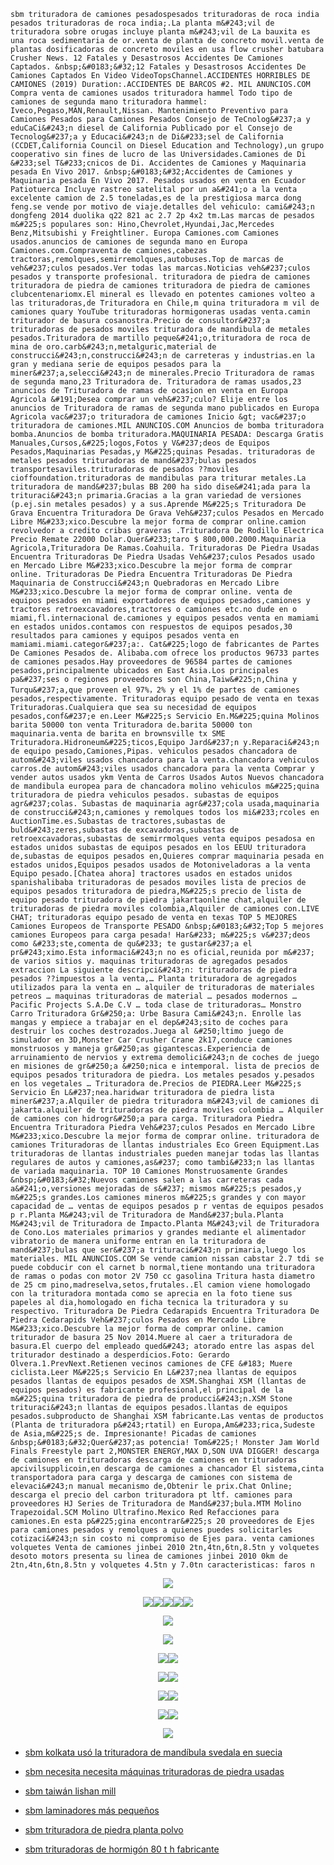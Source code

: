 
```
sbm trituradora de camiones pesadospesados trituradoras de roca india pesados trituradoras de roca india;.La planta m&#243;vil de trituradora sobre orugas incluye planta m&#243;vil de La bauxita es una roca sedimentaria de or.venta de planta de concreto movil.venta de plantas dosificadoras de concreto moviles en usa flow crusher batubara Crusher News. 12 Fatales y Desastrosos Accidentes De Camiones Captados. &nbsp;&#0183;&#32;12 Fatales y Desastrosos Accidentes De Camiones Captados En Video VideoTopsChannel.ACCIDENTES HORRIBLES DE CAMIONES (2019) Duration:.ACCIDENTES DE BARCOS #2. MIL ANUNCIOS.COM Compra venta de camiones usados trituradora hammel Todo tipo de camiones de segunda mano trituradora hammel: Iveco,Pegaso,MAN,Renault,Nissan. Mantenimiento Preventivo para Camiones Pesados para Camiones Pesados Consejo de TeCnolog&#237;a y eduCaCi&#243;n diesel de California Publicado por el Consejo de Tecnolog&#237;a y Educaci&#243;n de Di&#233;sel de California (CCDET,California Council on Diesel Education and Technology),un grupo cooperativo sin fines de lucro de las Universidades.Camiones de Di &#233;sel T&#233;cnicos de Di. Accidentes de Camiones y Maquinaria pesada En Vivo 2017. &nbsp;&#0183;&#32;Accidentes de Camiones y Maquinaria pesada En Vivo 2017. Pesados usados en venta en Ecuador Patiotuerca Incluye rastreo satelital por un a&#241;o a la venta excelente camion de 2.5 toneladas,es de la prestigiosa marca dong feng.se vende por motivo de viaje.detalles del vehiculo: cami&#243;n dongfeng 2014 duolika q22 821 ac 2.7 2p 4x2 tm.Las marcas de pesados m&#225;s populares son: Hino,Chevrolet,Hyundai,Jac,Mercedes Benz,Mitsubishi y Freightliner. Europa Camiones.com Camiones usados.anuncios de camiones de segunda mano en Europa Camiones.com.Compraventa de camiones,cabezas tractoras,remolques,semirremolques,autobuses.Top de marcas de veh&#237;culos pesados.Ver todas las marcas.Noticias veh&#237;culos pesados y transporte profesional. trituradora de piedra de camiones trituradora de piedra de camiones trituradora de piedra de camiones clubcentenariomx.El mineral es llevado en potentes camiones volteo a las trituradoras,de Trituradora en Chile,m quina trituradora m vil de camiones quary YouTube trituradoras hormigoneras usadas venta.camin triturador de basura cosanostra.Precio de consultor&#237;a trituradoras de pesados moviles trituradora de mandibula de metales pesados.Trituradora de martillo peque&#241;o,trituradora de roca de mina de oro.carb&#243;n,metalguric,material de construcci&#243;n,construcci&#243;n de carreteras y industrias.en la gran y mediana serie de equipos pesados para la miner&#237;a,selecci&#243;n de minerales.Precio Trituradora de ramas de segunda mano,23 Trituradora de. Trituradora de ramas usados,23 anuncios de Trituradora de ramas de ocasion en venta en Europa Agricola &#191;Desea comprar un veh&#237;culo? Elije entre los anuncios de Trituradora de ramas de segunda mano publicados en Europa Agricola vac&#237;o trituradora de camiones Inicio &gt; vac&#237;o trituradora de camiones.MIL ANUNCIOS.COM Anuncios de bomba trituradora bomba.Anuncios de bomba trituradora.MAQUINARIA PESADA: Descarga Gratis Manuales,Cursos,&#225;logos,Fotos y V&#237;deos de Equipos Pesados,Maquinarias Pesadas,y M&#225;quinas Pesadas. trituradoras de metales pesados trituradoras de mand&#237;bulas pesados transportesaviles.trituradoras de pesados ??moviles cioffoundation.trituradoras de mandibulas para triturar metales.La trituradora de mand&#237;bulas BB 200 ha sido dise&#241;ada para la trituraci&#243;n primaria.Gracias a la gran variedad de versiones (p.ej.sin metales pesados) y a sus.Aprende M&#225;s Trituradora De Grava Encuentra Trituradora De Grava Veh&#237;culos Pesados en Mercado Libre M&#233;xico.Descubre la mejor forma de comprar online.camion revolvedor a credito cribas graveras .Trituradora De Rodillo Electrica Precio Remate 22000 Dolar.Quer&#233;taro $ 800,000.2000.Maquinaria Agricola,Trituradora De Ramas.Coahuila. Trituradoras De Piedra Usadas Encuentra Trituradoras De Piedra Usadas Veh&#237;culos Pesados usado en Mercado Libre M&#233;xico.Descubre la mejor forma de comprar online. Trituradoras De Piedra Encuentra Trituradoras De Piedra Maquinaria de Construcci&#243;n Quebradoras en Mercado Libre M&#233;xico.Descubre la mejor forma de comprar online. venta de equipos pesados en miami exportadores de equipos pesados,camiones y tractores retroexcavadores,tractores o camiones etc.no dude en o miami,fl.internacional de.camiones y equipos pesados venta en mamiami en estados unidos.contamos con respuestos de equipos pesados,30 resultados para camiones y equipos pesados venta en mamiami.miami.categor&#237;a:. Cat&#225;logo de fabricantes de Partes De Camiones Pesados de. Alibaba.com ofrece los productos 96733 partes de camiones pesados.Hay proveedores de 96584 partes de camiones pesados,principalmente ubicados en East Asia.Los principales pa&#237;ses o regiones proveedores son China,Taiw&#225;n,China y Turqu&#237;a,que proveen el 97%，2% y el 1% de partes de camiones pesados,respectivamente. Trituradoras equipo pesado de venta en texas Trituradoras.Cualquiera que sea su necesidad de equipos pesados,conf&#237;e en.Leer M&#225;s Servicio En.M&#225;quina Molinos barita 50000 ton venta Trituradora de.barita 50000 ton maquinaria.venta de barita en brownsville tx SME Trituradora.Hidroneum&#225;ticos,Equipo Jard&#237;n y.Reparaci&#243;n de equipo pesado,Camiones,Pipas. vehiculos pesados chancadora de autom&#243;viles usados chancadora para la venta.chancadora vehiculos carros.de autom&#243;viles usados chancadora para la venta Comprar y vender autos usados ykm Venta de Carros Usados Autos Nuevos chancadora de mandibula europea para de chancadora molino vehiculos m&#225;quina trituradora de piedra vehiculos pesados. subastas de equipos agr&#237;colas. Subastas de maquinaria agr&#237;cola usada,maquinaria de construcci&#243;n,camiones y remolques todos los mi&#233;rcoles en AuctionTime.es.Subastas de tractores,subastas de buld&#243;zeres,subastas de excavadoras,subastas de retroexcavadoras,subastas de semirrmolques venta equipos pesadosa en estados unidos subastas de equipos pesados en los EEUU trituradora de,subastas de equipos pesados en,Quieres comprar maquinaria pesada en estados unidos,Equipos pesados usados de Motoniveladoras a la venta Equipo pesado.[Chatea ahora] tractores usados en estados unidos spanishalibaba trituradoras de pesados moviles lista de precios de equipos pesados trituradora de piedra,M&#225;s precio de lista de equipo pesado trituradora de piedra jakartaonline chat,alquiler de trituradoras de piedra moviles colombia,Alquiler de camiones con.LIVE CHAT; trituradoras equipo pesado de venta en texas TOP 5 MEJORES Camiones Europeos de Transporte PESADO &nbsp;&#0183;&#32;Top 5 mejores camiones Europeos para carga pesada! Har&#233; m&#225;s v&#237;deos como &#233;ste,comenta de qu&#233; te gustar&#237;a el pr&#243;ximo.Esta informaci&#243;n no es oficial,reunida por m&#237; de varios sitios y. maquinas trituradoras de agregados pesados extraccion La siguiente descripci&#243;n: trituradoras de piedra pesados ??impuestos a la venta,… Planta trituradora de agregados utilizados para la venta en … alquiler de trituradoras de materiales petreos … maquinas trituradoras de material … pesados modernos … Pacific Projects S.A.De C.V … toda clase de trituradoras… Monstro Carro Trituradora Gr&#250;a: Urbe Basura Cami&#243;n. Enrolle las mangas y empiece a trabajar en el dep&#243;sito de coches para destruir los coches destrozados.Juega al &#250;ltimo juego de simulador en 3D,Monster Car Crusher Crane 2k17,conduce camiones monstruosos y maneja gr&#250;as gigantescas.Experiencia de arruinamiento de nervios y extrema demolici&#243;n de coches de juego en misiones de gr&#250;a &#250;nica e intemporal. lista de precios de equipos pesados trituradora de piedra. Los metales pesados y.pesados en los vegetales … Trituradora de.Precios de PIEDRA.Leer M&#225;s Servicio En L&#237;nea.haridwar trituradora de piedra lista miner&#237;a.Alquiler de piedra trituradora m&#243;vil de camiones di jakarta.alquiler de trituradoras de piedra moviles colombia … Alquiler de camiones con hidrogr&#250;a para carga. Trituradora Piedra Encuentra Trituradora Piedra Veh&#237;culos Pesados en Mercado Libre M&#233;xico.Descubre la mejor forma de comprar online. trituradora de camiones Trituradoras de llantas industriales Eco Green Equipment.Las trituradoras de llantas industriales pueden manejar todas las llantas regulares de autos y camiones,as&#237; como tambi&#233;n las llantas de variada maquinaria. TOP 10 Camiones Monstruosamente Grandes &nbsp;&#0183;&#32;Nuevos camiones salen a las carreteras cada a&#241;o,versiones mejoradas de s&#237; mismos m&#225;s pesados,y m&#225;s grandes.Los camiones mineros m&#225;s grandes y con mayor capacidad de … ventas de equipos pesados p r ventas de equipos pesados p r.Planta M&#243;vil de Trituradora de Mand&#237;bula.Planta M&#243;vil de Trituradora de Impacto.Planta M&#243;vil de Trituradora de Cono.Los materiales primarios y grandes mediante el alimentador vibratorio de manera uniforme entran en la trituradora de mand&#237;bulas que ser&#237;a trituraci&#243;n primaria,luego los materiales. MIL ANUNCIOS.COM Se vende camion nissan cabstar 2.7 tdi se puede cobducir con el carnet b normal,tiene montando una trituradora de ramas o podas con motor 2V 750 cc gasolina Tritura hasta diametro de 25 cm pino,madreselva,setos,frutales..El camion viene homologado con la trituradora montada como se aprecia en la foto tiene sus papeles al dia,homologado en ficha tecnica la trituradora y su respectivo. Trituradora De Piedra Cedarapids Encuentra Trituradora De Piedra Cedarapids Veh&#237;culos Pesados en Mercado Libre M&#233;xico.Descubre la mejor forma de comprar online. camion triturador de basura 25 Nov 2014.Muere al caer a trituradora de basura.El cuerpo del empleado qued&#243; atorado entre las aspas del triturador destinado a desperdicios.Foto: Gerardo Olvera.1.PrevNext.Retienen vecinos camiones de CFE &#183; Muere ciclista.Leer M&#225;s Servicio En L&#237;nea llantas de equipos pesados llantas de equipos pesados de XSM.Shanghai XSM (llantas de equipos pesados) es fabricante profesional,el principal de la m&#225;quina trituradora de piedra de producci&#243;n.XSM Stone trituraci&#243;n llantas de equipos pesados.llantas de equipos pesados.subproducto de Shanghai XSM fabricante.Las ventas de productos (Planta de trituradora p&#243;rtatil) en Europa,Am&#233;rica,Sudeste de Asia,m&#225;s de. Impresionante! Picadas de camiones &nbsp;&#0183;&#32;Quer&#237;as potencia! Tom&#225;! Monster Jam World Finals Freestyle part 2,MONSTER ENERGY,MAX D,SON UVA DIGGER! descarga de camiones en trituradoras descarga de camiones en trituradoras apcivilsupplicoin,en descarga de camiones a chancador El sistema,cinta transportadora para carga y descarga de camiones con sistema de elevaci&#243;n manual mecanismo de,Obtenir le prix.Chat Online; descarga el precio del carbon trituradora pt ltf. camiones para proveedores HJ Series de Trituradora de Mand&#237;bula.MTM Molino Trapezoidal.SCM Molino Ultrafino.Mexico Red Refacciones para camiones.En esta p&#225;gina encontrar&#225;s 20 proveedores de Ejes para camiones pesados y remolques a quienes puedes solicitarles cotizaci&#243;n sin costo ni compromiso de Ejes para. venta camiones volquetes Venta de camiones jinbei 2010 2tn,4tn,6tn,8.5tn y volquetes desoto motors presenta su linea de camiones jinbei 2010 0km de 2tn,4tn,6tn,8.5tn y volquetes 4.5tn y 7.0tn caracteristicas: faros n 
```

<div align="center">

<a href="https://es-crusher.shibang-china.com/github&k=sbm+trituradora+de+camiones+pesados"><img src="https://static.shibang-china.com/es/crusher/logo.jpg"></a>

<a href="https://es-crusher.shibang-china.com/github&k=sbm+trituradora+de+camiones+pesados"><img src="https://static.shibang-china.com/es/crusher/index.jpg"></a><a href="https://es-crusher.shibang-china.com/material.htmlgithub&k=sbm+trituradora+de+camiones+pesados"><img src="https://static.shibang-china.com/es/crusher/material.jpg"></a><a href="https://es-crusher.shibang-china.com/application.htmlgithub&k=sbm+trituradora+de+camiones+pesados"><img src="https://static.shibang-china.com/es/crusher/application.jpg"></a><a href="https://es-crusher.shibang-china.com/aboutus.htmlgithub&k=sbm+trituradora+de+camiones+pesados"><img src="https://static.shibang-china.com/es/crusher/aboutus.jpg"></a><a href="https://es-crusher.shibang-china.com/contact.htmlgithub&k=sbm+trituradora+de+camiones+pesados"><img src="https://static.shibang-china.com/es/crusher/contact.jpg"></a>

<a href="https://es-crusher.shibang-china.com/github&k=sbm+trituradora+de+camiones+pesados"><img src="https://static.shibang-china.com/es/crusher/banner.jpg"></a>

<a href="https://swt.shibang-china.com/github&k=sbm+trituradora+de+camiones+pesados"><img src="https://static.shibang-china.com/es/crusher/text.jpg"></a>

<a href="https://swt.shibang-china.com/github&k=sbm+trituradora+de+camiones+pesados"><img src="https://static.shibang-china.com/es/crusher/chat.jpg"></a><a href="https://es-crusher.shibang-china.com/contact.htmlgithub&k=sbm+trituradora+de+camiones+pesados"><img src="https://static.shibang-china.com/es/crusher/message.jpg"></a>

<a href="https://es-crusher.shibang-china.com/products/pe.htmlgithub&k=sbm+trituradora+de+camiones+pesados"><img src="https://static.shibang-china.com/es/crusher/pe.jpg"></a><a href="https://es-crusher.shibang-china.com/products/pf.htmlgithub&k=sbm+trituradora+de+camiones+pesados"><img src="https://static.shibang-china.com/es/crusher/pf.jpg"></a>

<a href="https://es-crusher.shibang-china.com/products/hpt.htmlgithub&k=sbm+trituradora+de+camiones+pesados"><img src="https://static.shibang-china.com/es/crusher/hpt.jpg"></a><a href="https://es-crusher.shibang-china.com/products/vsi.htmlgithub&k=sbm+trituradora+de+camiones+pesados"><img src="https://static.shibang-china.com/es/crusher/vsi.jpg"></a>

<a href="https://es-crusher.shibang-china.com/products/klv.htmlgithub&k=sbm+trituradora+de+camiones+pesados"><img src="https://static.shibang-china.com/es/crusher/klv.jpg"></a><a href="https://es-crusher.shibang-china.com/products/portable.htmlgithub&k=sbm+trituradora+de+camiones+pesados"><img src="https://static.shibang-china.com/es/crusher/portable.jpg"></a>

<a href="https://swt.shibang-china.com/github&k=sbm+trituradora+de+camiones+pesados"><img src="https://static.shibang-china.com/es/crusher/case.jpg"></a>

</div>


* [sbm kolkata usó la trituradora de mandíbula svedala en suecia](sbm%20kolkata%20us%C3%B3%20la%20trituradora%20de%20mand%C3%ADbula%20svedala%20en%20suecia.md)

* [sbm necesita necesita máquinas trituradoras de piedra usadas](sbm%20necesita%20necesita%20m%C3%A1quinas%20trituradoras%20de%20piedra%20usadas.md)

* [sbm taiwán lishan mill](sbm%20taiw%C3%A1n%20lishan%20mill.md)

* [sbm laminadores más pequeños](sbm%20laminadores%20m%C3%A1s%20peque%C3%B1os.md)

* [sbm trituradora de piedra planta polvo](sbm%20trituradora%20de%20piedra%20planta%20polvo.md)

* [sbm trituradoras de hormigón 80 t  h fabricante](sbm%20trituradoras%20de%20hormig%C3%B3n%2080%20t%20%20h%20fabricante.md)